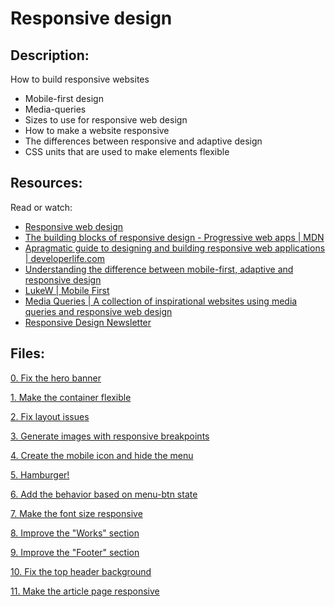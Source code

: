 # Responsive design
## Description:
How to build responsive websites
* Mobile-first design
* Media-queries
* Sizes to use for responsive web design
* How to make a website responsive
* The differences between responsive and adaptive design
* CSS units that are used to make elements flexible

## Resources:
Read or watch:
* [Responsive web design](https://intranet.hbtn.io/concepts/185)
* [The building blocks of responsive design - Progressive web apps | MDN](https://intranet.hbtn.io/rltoken/xunPO8dNZy0mJpq8vbUMRA)
* [Apragmatic guide to designing and building responsive web applications | developerlife.com](https://intranet.hbtn.io/rltoken/rs5zCrDpRaU6LD13-rG2yg)
* [Understanding the difference between mobile-first, adaptive and responsive design](https://intranet.hbtn.io/rltoken/7W08yfp6vBGFlgoqZZc7eQ)
* [LukeW | Mobile First](https://intranet.hbtn.io/rltoken/AMTqHMY4OeGET3nOdRH2uQ)
* [Media Queries | A collection of inspirational websites using media queries and responsive web design](https://intranet.hbtn.io/rltoken/bk52ihWug_pe0QUghl99aQ)
* [Responsive Design Newsletter](https://intranet.hbtn.io/rltoken/1k39DhswkQfzN7L4N7pO7w)

## Files:
[0. Fix the hero banner](./01-styles.css)

[1. Make the container flexible](./02-styles.css)

[2. Fix layout issues](./02-1-styles.css)

[3. Generate images with responsive breakpoints](./03-index.html)

[4. Create the mobile icon and hide the menu](./04-index.html)

[5. Hamburger!](./05-index.html)

[6. Add the behavior based on menu-btn state](./06-index.html)

[7. Make the font size responsive](./07-index.html)

[8. Improve the "Works" section](./08-index.html)

[9. Improve the "Footer" section](./09-index.html)

[10. Fix the top header background](./10-index.html)

[11. Make the article page responsive](./100-article.html)